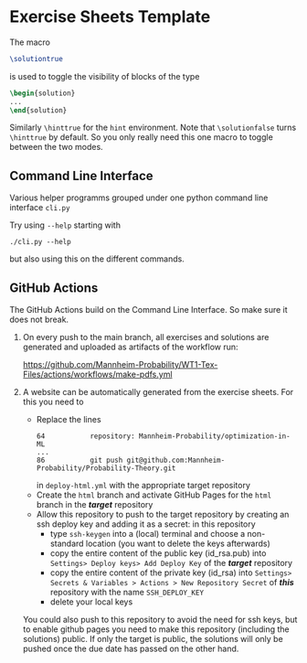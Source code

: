 # Exercise Sheets Template 

The macro 

```latex
\solutiontrue
```

is used to toggle the visibility of blocks of the type

```latex
\begin{solution}
...
\end{solution}
```

Similarly `\hinttrue` for the `hint` environment. Note that `\solutionfalse`
turns `\hinttrue` by default. So you only really need this one macro to
toggle between the two modes.

## Command Line Interface

Various helper programms grouped under one python command line interface
`cli.py`

Try using `--help` starting with

```shell
./cli.py --help
```

but also using this on the different commands.

## GitHub Actions

The GitHub Actions build on the Command Line Interface. So make sure it does
not break.

1. On every push to the main branch, all exercises and solutions are generated
and uploaded as artifacts of the workflow run:

	https://github.com/Mannheim-Probability/WT1-Tex-Files/actions/workflows/make-pdfs.yml

2. A website can be automatically generated from the exercise sheets. For this
   you need to
   - Replace the lines
   		```text
   		64           repository: Mannheim-Probability/optimization-in-ML
   		...
   		86           git push git@github.com:Mannheim-Probability/Probability-Theory.git
   		``` 
   		in `deploy-html.yml` with the appropriate target repository 
   - Create the `html` branch and activate GitHub Pages for the `html` branch in the _**target**_ repository
   - Allow this repository to push to the target repository by creating an ssh deploy key and adding it as a secret:
	 in this repository
	 	- type `ssh-keygen` into a (local) terminal and choose a non-standard location (you want to delete the keys afterwards)
		- copy the entire content of the public key (id_rsa.pub) into `Settings> Deploy keys> Add Deploy Key` of the _**target**_ repository
		- copy the entire content of the private key (id_rsa) into `Settings> Secrets & Variables > Actions > New Repository Secret` of _**this**_ repository with the name `SSH_DEPLOY_KEY`
		- delete your local keys

	You could also push to this repository to avoid the need for ssh keys, but
	to enable github pages you need to make this repository (including the solutions) public.
	If only the target is public, the solutions will only be pushed once the due
	date has passed on the other hand.
	
